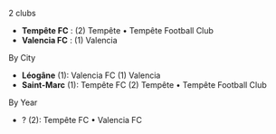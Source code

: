 2 clubs

- **Tempête FC** : (2) Tempête • Tempête Football Club
- **Valencia FC** : (1) Valencia




By City

- **Léogâne** (1): Valencia FC  (1) Valencia
- **Saint-Marc** (1): Tempête FC  (2) Tempête • Tempête Football Club




By Year

- ? (2):   Tempête FC • Valencia FC



